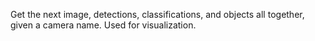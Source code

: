 Get the next image, detections, classifications, and objects all together, given a camera name.
Used for visualization.
